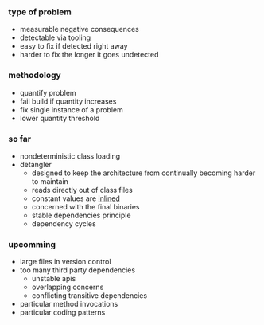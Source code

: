 ### type of problem
- measurable negative consequences
- detectable via tooling
- easy to fix if detected right away
- harder to fix the longer it goes undetected

### methodology
- quantify problem
- fail build if quantity increases
- fix single instance of a problem
- lower quantity threshold

### so far
- nondeterministic class loading
- detangler
    - designed to keep the architecture from continually becoming harder to maintain
    - reads directly out of class files
    - constant values are [inlined](https://docs.oracle.com/javase/specs/jls/se8/html/jls-13.html#jls-13.1)
    - concerned with the final binaries
    - stable dependencies principle
    - dependency cycles

### upcomming
- large files in version control
- too many third party dependencies
    - unstable apis
    - overlapping concerns
    - conflicting transitive dependencies
- particular method invocations
- particular coding patterns
